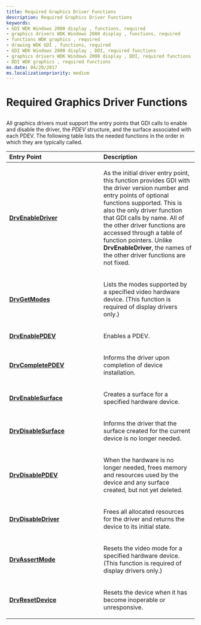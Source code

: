 ```yaml
---
title: Required Graphics Driver Functions
description: Required Graphics Driver Functions
keywords:
- GDI WDK Windows 2000 display , functions, required
- graphics drivers WDK Windows 2000 display , functions, required
- functions WDK graphics , required
- drawing WDK GDI , functions, required
- GDI WDK Windows 2000 display , DDI, required functions
- graphics drivers WDK Windows 2000 display , DDI, required functions
- DDI WDK graphics , required functions
ms.date: 04/20/2017
ms.localizationpriority: medium
---
```


# Required Graphics Driver Functions


## <span id="ddk_required_graphics_driver_functions_gg"></span><span id="DDK_REQUIRED_GRAPHICS_DRIVER_FUNCTIONS_GG"></span>


All graphics drivers must support the entry points that GDI calls to enable and disable the driver, the *PDEV* structure, and the surface associated with each PDEV. The following table lists the needed functions in the order in which they are typically called.

<table>
<colgroup>
<col width="50%" />
<col width="50%" />
</colgroup>
<thead>
<tr class="header">
<th align="left">Entry Point</th>
<th align="left">Description</th>
</tr>
</thead>
<tbody>
<tr class="odd">
<td align="left"><p><a href="/windows/win32/api/winddi/nf-winddi-drvenabledriver" data-raw-source="[&lt;strong&gt;DrvEnableDriver&lt;/strong&gt;](/windows/win32/api/winddi/nf-winddi-drvenabledriver)"><strong>DrvEnableDriver</strong></a></p></td>
<td align="left"><p>As the initial driver entry point, this function provides GDI with the driver version number and entry points of optional functions supported. This is also the only driver function that GDI calls by name. All of the other driver functions are accessed through a table of function pointers. Unlike <strong>DrvEnableDriver</strong>, the names of the other driver functions are not fixed.</p></td>
</tr>
<tr class="even">
<td align="left"><p><a href="/windows/win32/api/winddi/nf-winddi-drvgetmodes" data-raw-source="[&lt;strong&gt;DrvGetModes&lt;/strong&gt;](/windows/win32/api/winddi/nf-winddi-drvgetmodes)"><strong>DrvGetModes</strong></a></p></td>
<td align="left"><p>Lists the modes supported by a specified video hardware device. (This function is required of display drivers only.)</p></td>
</tr>
<tr class="odd">
<td align="left"><p><a href="/windows/win32/api/winddi/nf-winddi-drvenablepdev" data-raw-source="[&lt;strong&gt;DrvEnablePDEV&lt;/strong&gt;](/windows/win32/api/winddi/nf-winddi-drvenablepdev)"><strong>DrvEnablePDEV</strong></a></p></td>
<td align="left"><p>Enables a PDEV.</p></td>
</tr>
<tr class="even">
<td align="left"><p><a href="/windows/win32/api/winddi/nf-winddi-drvcompletepdev" data-raw-source="[&lt;strong&gt;DrvCompletePDEV&lt;/strong&gt;](/windows/win32/api/winddi/nf-winddi-drvcompletepdev)"><strong>DrvCompletePDEV</strong></a></p></td>
<td align="left"><p>Informs the driver upon completion of device installation.</p></td>
</tr>
<tr class="odd">
<td align="left"><p><a href="/windows/win32/api/winddi/nf-winddi-drvenablesurface" data-raw-source="[&lt;strong&gt;DrvEnableSurface&lt;/strong&gt;](/windows/win32/api/winddi/nf-winddi-drvenablesurface)"><strong>DrvEnableSurface</strong></a></p></td>
<td align="left"><p>Creates a surface for a specified hardware device.</p></td>
</tr>
<tr class="even">
<td align="left"><p><a href="/windows/win32/api/winddi/nf-winddi-drvdisablesurface" data-raw-source="[&lt;strong&gt;DrvDisableSurface&lt;/strong&gt;](/windows/win32/api/winddi/nf-winddi-drvdisablesurface)"><strong>DrvDisableSurface</strong></a></p></td>
<td align="left"><p>Informs the driver that the surface created for the current device is no longer needed.</p></td>
</tr>
<tr class="odd">
<td align="left"><p><a href="/windows/win32/api/winddi/nf-winddi-drvdisablepdev" data-raw-source="[&lt;strong&gt;DrvDisablePDEV&lt;/strong&gt;](/windows/win32/api/winddi/nf-winddi-drvdisablepdev)"><strong>DrvDisablePDEV</strong></a></p></td>
<td align="left"><p>When the hardware is no longer needed, frees memory and resources used by the device and any surface created, but not yet deleted.</p></td>
</tr>
<tr class="even">
<td align="left"><p><a href="/windows/win32/api/winddi/nf-winddi-drvdisabledriver" data-raw-source="[&lt;strong&gt;DrvDisableDriver&lt;/strong&gt;](/windows/win32/api/winddi/nf-winddi-drvdisabledriver)"><strong>DrvDisableDriver</strong></a></p></td>
<td align="left"><p>Frees all allocated resources for the driver and returns the device to its initial state.</p></td>
</tr>
<tr class="odd">
<td align="left"><p><a href="/windows/win32/api/winddi/nf-winddi-drvassertmode" data-raw-source="[&lt;strong&gt;DrvAssertMode&lt;/strong&gt;](/windows/win32/api/winddi/nf-winddi-drvassertmode)"><strong>DrvAssertMode</strong></a></p></td>
<td align="left"><p>Resets the video mode for a specified hardware device. (This function is required of display drivers only.)</p></td>
</tr>
<tr class="even">
<td align="left"><p><a href="/windows/win32/api/winddi/nf-winddi-drvresetdevice" data-raw-source="[&lt;strong&gt;DrvResetDevice&lt;/strong&gt;](/windows/win32/api/winddi/nf-winddi-drvresetdevice)"><strong>DrvResetDevice</strong></a></p></td>
<td align="left"><p>Resets the device when it has become inoperable or unresponsive.</p></td>
</tr>
</tbody>
</table>

 

